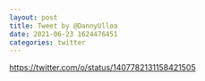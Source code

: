 ```yaml
--- 
layout: post 
title: Tweet by @DannyUlloa 
date: 2021-06-23 1624476451 
categories: twitter 
--- 
```

https://twitter.com/o/status/1407782131158421505